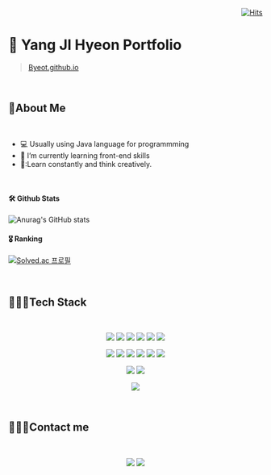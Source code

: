 <div align=right>
  
[![Hits](https://hits.seeyoufarm.com/api/count/incr/badge.svg?url=https%3A%2F%2Fgithub.com%2Fbyeot95&count_bg=%2379C83D&title_bg=%23555555&icon=&icon_color=%23E7E7E7&title=hits&edge_flat=false)](https://hits.seeyoufarm.com)

</div>


# 📌 Yang JI Hyeon Portfolio

>[Byeot.github.io](https://Byeot.github.io)

<br>

## 💬About Me

<br>

* :computer: Usually using Java language for programmming  
* 🌱 I’m currently learning front-end skills
* 🤔:Learn constantly and think creatively. 

<br>

#### 🛠️ Github Stats
![Anurag's GitHub stats](https://github-readme-stats.vercel.app/api?username=Byeot&show_icons=true&theme=default) 


#### 🎖️ Ranking
[![Solved.ac 프로필](http://mazassumnida.wtf/api/v2/generate_badge?boj=yh4435)](https://www.acmicpc.net/user/yh4435)


<br>

## 👩🏻‍💻Tech Stack

<br>

<p align="center">
<img src="https://img.shields.io/badge/JAVA-007396?style=flat-the-badge&logo=java&logoColor=white"></a>
<img src="https://img.shields.io/badge/PYTHON-3776AB?style=flat-square&logo=PYTHON&logoColor=white"/></a> 
<img src="https://img.shields.io/badge/C-A8B9CC?style=flat-square&logo=C&logoColor=white"/></a> 
<img src="https://img.shields.io/badge/HTML-E34F26?style=flat-square&logo=HTML&logoColor=white"/></a> 
<img src="https://img.shields.io/badge/CSS-1572B6?style=flat-square&logo=CSS&logoColor=white"/></a>
<img src="https://img.shields.io/badge/JAVASCRIPT-F7DF1E?style=flat-square&logo=JAVASCRIPT&logoColor=white"/></a></p>

<p align="center">
<img src="https://img.shields.io/badge/SPRING-6DB33F?style=flat-square&logo=SPRING&logoColor=white"/></a>
<img src="https://img.shields.io/badge/REACT-61DAFB?style=flat-square&logo=REACT&logoColor=white"/></a>
<img src="https://img.shields.io/badge/Android-3DDC84?style=flat-square&logo=Android&logoColor=white"/></a>
<img src="https://img.shields.io/badge/SPRING-6DB33F?style=flat-square&logo=SPRING&logoColor=white"/>
<img src="https://img.shields.io/badge/JSP-007396?style=flat-the-badge&logo=JSP&logoColor=white"></a>
<img src="https://img.shields.io/badge/Node.js-339933?style=flat-the-badge&logo=Node.js&logoColor=white"></a></p>

<p align="center">
<img src="https://img.shields.io/badge/OracleDB-F80000?style=flat-square&logo=OracleDB&logoColor=white"/></a>
<img src="https://img.shields.io/badge/MariaDB-003545?style=flat-square&logo=MariaDB&logoColor=white"/></a>
</p>



<p align="center">
<img src="https://img.shields.io/badge/aws-232F3E?style=flat-square&logo=aws&logoColor=white"/></a></p>


<br>

## 🙋🏻‍♀️Contact me  

<br>

<p align="center"><a href="https://byeot95.tistory.com//"><img src="https://img.shields.io/badge/My tech blog-A9BCF5?style=flat-square&logo=GitHub Sponsors&logoColor=white&link=https://byeot95.tistory.com//"/></a>
<a href="mailto:byeot95@gmail.com"><img src="https://img.shields.io/badge/Gmail-D0A9F5?style=flat-square&logo=Gmail&logoColor=white&link=mailto:byeot95@gmail.com"/></a></p>




